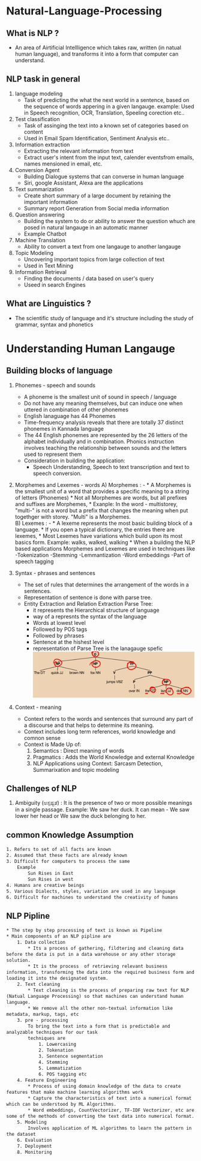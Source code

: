 # Natural-Language-Processing

## What is NLP ?
* An area of Airtificial Intellligence which takes raw, written (in natual human language), and transforms it into a form that computer can understand.

##  NLP task in general
1. language modeling
    * Task of predicting the what the next world in a sentence, based on the sequence of words appering in a given langauge.
    example: Used in Speech recognition, OCR, Translation, Speeling corection etc..
2. Test classification
    * Task of assinging the text into a known set of categories based on content
    * Used in Email Spam Identification, Sentiment Analysis etc..
3. Information extraction
    * Extracting the relevant information from text
    * Extract user's intent from the input text, calender eventsfrom emails, names mensioned in email, etc.
4. Conversion Agent
    * Building Dialogue systems that can converse in human language 
    * Siri, google Assistant, Alexa are the applications
5. Text summarization
    * Create short summary of a large document by retaining the important information
    * Summary report Generation from Social media information
6. Question answering
    * Building the system to do or ability to answer the question whuch are posed in natural langauge in an automatic manner
    * Example Chatbot
7. Machine Translation
    * Ability to convert a text from one langauge to another langauge
8. Topic Modeling
    * Uncovering important topics from large collection of text
    * Used in Text Mining
9. Information Retrieval
    * Finding the documents / data based on user's query
    * Useed in search Engines
    
## What are Linguistics ?
* The scientific study of language and it's structure including the study of grammar, syntax and phonetics 

# Understanding Human Langauge
## Building blocks of language
1. Phonemes - speech and sounds
    * A phoneme is the smallest unit of sound in speech / language
    * Do not have any meaning themselves, but can induce one when uttered in combination of other phonemes
    * English lanaguage has 44 Phonemes
    * Time-frequency analysis reveals that there are totally 37 distinct phonemes in Kannada language
    * The 44 English phonemes are represented by the 26 letters of the alphabet individually and in combination. Phonics instruction involves teaching the relationship between sounds and the letters used to represent them
    * Consideration in building the application: 
        * Speech Understanding, Speech to text transcription and text to speech conversion.

2. Morphemes and Lexemes - words
    A) Morphemes : -
        * A Morphemes is the smallest unit of a word that provides a specific meaning to a string of letters  (Phonemes)
        * Not all Morphemes are words, but all prefixes and suffixes are Morphemes,
        * Exanple: In the word - multistorey, 
        "multi-" is not a word but a prefix that changes the meaning when put togethger with storey. "Multi" is a Morphemes.   
    B) Lexemes : -
        * A lexeme represents the most basic building block of a language.
        * If you open a typical dictionary, the entries there are lexemes,
        * Most Lexemes have variations which build upon its most basics form.
        Example: walks, walked, walking
        * When a building the NLP based applications Morphemes and Lexemes are used in techniques like 
            -Tokenization -Stemming -Lemmantization -Word embeddings
            -Part of speech tagging

3. Syntax - phrases and sentences
    * The set of rules that determines the arrangement of the words in a sentences.
    * Representation of sentence is done with parse tree.
    * Entity Extraction and Relation Extraction
    Parse Tree:
        - it represents the Hierarchical structure of language 
        - way of a represnts the syntax of the language
        - Words at lowest level
        - Followed by POS tags
        - Followed by phrases
        - Sentence at the hishest level
        - representation of Parse Tree is the lanagauge spefic
        ![Parse Tree example](image.png)

4. Context - meaning
    * Context refers to the words and sentences that surround any part of a discourse and that helps to determine its meaning.
    * Context includes long term references, world knowledge and comnon sense
    * Context is Made Up of:
        1. Semantics : Direct meaning of words
        2. Pragmatics : Adds the World Knowledge and external Knowledge
        3. NLP Applications using Context:
            Sarcasm Detection, Summarixation and topic modeling


## Challenges of NLP
1. Ambiguity (ಅಸ್ಪಷ್ಟತೆ) : It is the presence of two or more possible meanings in a single passage.
    Example: We saw her duck.
    It can mean - We saw lower her head or We saw the duck belonging to her.
## common Knowledge Assumption
    1. Refers to set of all facts are known 
    2. Assumed that these facts are already known
    3. Difficult for computers to process the same
        Example
            Sun Rises in East
            Sun Rises in west
    4. Humans are creative beings
    5. Various Dialects, styles, variation are used in any language
    6. Difficult for machines to understand the creativity of humans

## NLP Pipline
    * The step by step processing of text is known as Pipeline
    * Main components of an NLP pipline are
        1. Data collection 
            * Its a process of gathering, fildtering and cleaning data before the data is put in a data warehouse or any other storage solution.
            * It is the process  of retrieving relevant business information, transforming the data into the required business form and loading it into the designated system.
        2. Text cleaning
            * Text cleaning is the process of preparing raw text for NLP (Natual Language Processing) so that machines can understand human language.
            * We remove all the other non-textual information like metadata, markup, tags, etc
        3. pre - processing
            To bring the text into a form that is predictable and analyzable techniques for our task
            techniques are
                1. Lowercasing
                2. Tokenation
                3. Sentence segmentation
                4. Stemming
                5. Lemmatization
                6. POS tagging etc
        4. Feature Engineering
            * Process of using domain knowledge of the data to create features that make machine learning algorithms work
            * Capture the characteristics of text into a numerical format which can be understood by ML Algorithms.
            * Word embeddings, CountVectorizer, TF-IDF Vectorizer, etc are some of the methods of converting the text data into numerical format.
        5. Modeling
            Involves application of ML algorithms to learn the pattern in the dataset
        6. Evaluation
        7. Deployment
        8. Monitoring




